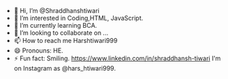 - 👋 Hi, I’m @Shraddhanshtiwari
- 👀 I’m interested in Coding,HTML, JavaScript.
- 🌱 I’m currently learning BCA.
- 💞️ I’m looking to collaborate on ...
- 📫 How to reach me Harshtiwari999
- 😄 Pronouns: HE.
- ⚡ Fun fact: Smiling.
https://www.linkedin.com/in/shraddhansh-tiwari
I'm on Instagram as @hars_htiwari999.
